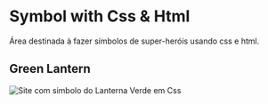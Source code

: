 # Symbol with Css & Html
Área destinada à fazer símbolos de super-heróis usando css e html.

## Green Lantern

![Site com simbolo do Lanterna Verde em Css](https://imgur.com/S9xvYOs.png)
